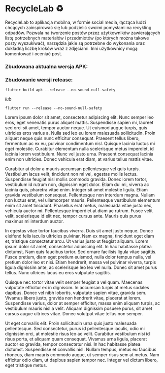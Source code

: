 # RecycleLab ♻️

RecycleLab to aplikacja mobilna, w formie social media, łącząca ludzi chcących zainspirować się lub podzielić swoimi pomysłami na recykling odpadów. Pozwala na tworzenie postów przez użytkowników zawierających listę potrzebnych materiałów i przedmiotów (po których można takowe posty wyszukiwać), narzędzia jakie są potrzebne do wykonania oraz dokładną liczbę kroków wraz z zdjęciami. Inni użytkownicy mogą komentować i oceniać post. 

### <b>Zbudowana aktualna wersja APK:</b>


### <b>Zbudowanie wersji release:</b>
```shell
flutter build apk --release --no-sound-null-safety
```
   <i>lub</i>
```shell
flutter run --release --no-sound-null-safety
```


Lorem ipsum dolor sit amet, consectetur adipiscing elit. Nunc semper leo eros, eget venenatis purus aliquet mattis. Suspendisse sapien mi, laoreet sed orci sit amet, tempor auctor neque. Ut euismod augue turpis, quis ultricies eros varius a. Nulla sed leo eu lorem malesuada sollicitudin. Proin aliquet neque quis nunc efficitur consequat. Praesent tellus libero, fermentum ac ex eu, pulvinar condimentum nisl. Quisque lacinia luctus mi eget molestie. Curabitur elementum nulla scelerisque metus imperdiet, id lacinia lorem vestibulum. Nunc vel justo urna. Praesent consequat lacinia enim non ultricies. Donec vehicula erat diam, at varius tellus mattis vitae.

Curabitur at dolor a mauris accumsan pellentesque vel quis turpis. Vestibulum lacus velit, tincidunt non mi vel, egestas mollis lectus. Suspendisse feugiat nisl mollis commodo gravida. Donec lorem tortor, vestibulum id rutrum non, dignissim eget dolor. Etiam dui mi, viverra ac lacinia quis, pharetra vitae enim. Integer sit amet molestie ligula. Etiam gravida vestibulum consequat. Pellentesque non interdum magna. Nullam non luctus erat, vel ullamcorper mauris. Pellentesque vestibulum elementum enim sit amet tincidunt. Phasellus erat metus, malesuada vitae justo nec, vehicula auctor mi. Pellentesque imperdiet at diam ac rutrum. Fusce velit velit, scelerisque id elit nec, tempor cursus ante. Mauris quis purus maximus mi interdum auctor.

In egestas vitae tortor faucibus viverra. Duis sit amet justo neque. Donec eleifend felis iaculis ultricies pulvinar. Nam ex magna, tincidunt eget diam et, tristique consectetur arcu. Ut varius justo ut feugiat aliquam. Lorem ipsum dolor sit amet, consectetur adipiscing elit. In hac habitasse platea dictumst. Nam quis faucibus tortor. Sed ornare facilisis ligula vitae sagittis. Fusce pretium, diam eget pretium euismod, nulla dolor tempus nulla, vel pretium dolor leo et nisi. Etiam hendrerit, massa vel pulvinar viverra, turpis ligula dignissim ante, ac scelerisque leo leo vel nulla. Donec sit amet purus tellus. Nunc ultrices lacus eu eros vulputate sagittis.

Quisque nec tortor vitae velit semper feugiat a vel quam. Maecenas vulputate efficitur ex in dignissim. In accumsan turpis at metus sodales dapibus. Donec vel nibh lobortis, vulputate sapien vitae, gravida sem. Vivamus libero justo, gravida non hendrerit vitae, placerat at lorem. Suspendisse varius, dolor at semper efficitur, massa enim aliquam turpis, ac vestibulum mauris nisl a velit. Aliquam dignissim posuere purus, sit amet cursus augue ultrices vitae. Donec volutpat vitae tellus non semper.

Ut eget convallis elit. Proin sollicitudin urna quis justo malesuada pellentesque. Sed consectetur, purus id pellentesque iaculis, odio mi dignissim orci, at molestie risus leo ac velit. Curabitur vestibulum nisi id risus porta, et aliquam quam consequat. Vivamus urna ligula, placerat auctor ex gravida, tempor consectetur nisi. In hac habitasse platea dictumst. Suspendisse et convallis nisl. Nullam tempus, metus eu faucibus rhoncus, diam mauris commodo augue, ut semper risus sem at metus. Nam efficitur odio diam, ut dapibus sapien tempor nec. Integer vel dictum libero, eget tristique metus. 
